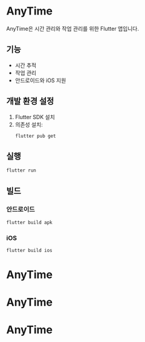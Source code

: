 # AnyTime

AnyTime은 시간 관리와 작업 관리를 위한 Flutter 앱입니다.

## 기능

- 시간 추적
- 작업 관리
- 안드로이드와 iOS 지원

## 개발 환경 설정

1. Flutter SDK 설치
2. 의존성 설치:
   ```bash
   flutter pub get
   ```

## 실행

```bash
flutter run
```

## 빌드

### 안드로이드
```bash
flutter build apk
```

### iOS
```bash
flutter build ios
```
# AnyTime
# AnyTime
# AnyTime

